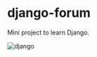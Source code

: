 # django-forum

Mini project to learn Django.

 
![django](https://github.com/zilvmock/django-forum/assets/36519492/3ea04824-3ec5-45c1-85f7-ce44e19b76bd)
